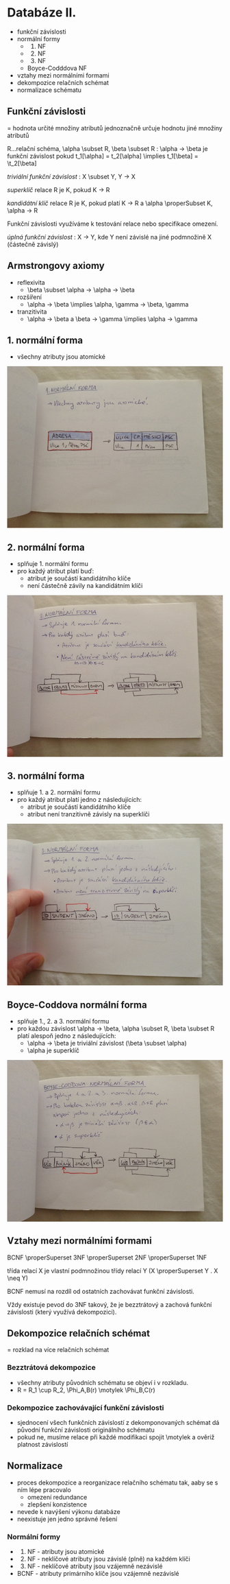 # Databáze II.
- funkční závislosti
- normální formy
    - 1. NF
    - 2. NF
    - 3. NF
    - Boyce-Codddova NF
- vztahy mezi normálními formami
- dekompozice relačních schémat
- normalizace schématu

## Funkční závislosti
= hodnota určité množiny atributů jednoznačně určuje hodnotu jiné množiny atributů

R...relační schéma, \alpha \subset R, \beta \subset R : \alpha -> \beta je funkční závislost pokud t_1[\alpha] = t_2[\alpha] \implies t_1[\beta] = \t_2[\beta]

_triviální funkční závislost_ : X \subset Y, Y -> X

_superklíč_ relace R je K, pokud K -> R

_kandidátní klíč_ relace R je K, pokud platí K -> R a \alpha \properSubset K, \alpha -> R

Funkční závislosti využíváme k testování relace nebo specifikace omezení.

_úplná funkční závislost_ : X -> Y, kde Y není závislé na jiné podmnožině X (částečně závislý)

## Armstrongovy axiomy
- reflexivita
    - \beta \subset \alpha -> \alpha -> \beta
- rozšíření
    - \alpha -> \beta \implies \alpha, \gamma -> \beta, \gamma
- tranzitivita
    - \alpha -> \beta a \beta -> \gamma \implies \alpha -> \gamma

## 1. normální forma
- všechny atributy jsou atomické

![](10/IMG_4442.JPG)

## 2. normální forma
- splňuje 1. normální formu
- pro každý atribut platí buď:
    - atribut je součástí kandidátního klíče
    - není částečně závily na kandidátním klíči

![](10/IMG_4443.JPG)

## 3. normální forma
- splňuje 1. a 2. normální formu
- pro každý atribut platí jedno z následujících:
    - atribut je součástí kandidátního klíče
    - atribut není tranzitivně závisly na superklíči

![](10/IMG_4444.JPG)

## Boyce-Coddova normální forma
- splňuje 1., 2. a 3. normální formu
- pro každou závislost \alpha -> \beta, \alpha \subset R, \beta \subset R platí alespoň jedno z následujících:
    - \alpha -> \beta je triviální závislost (\beta \subset \alpha)
    - \alpha je superklíč

![](10/IMG_4445.JPG)

## Vztahy mezi normálními formami

BCNF \properSuperset 3NF \properSuperset 2NF \properSuperset 1NF

třída relací X je vlastní podmnožinou třídy relací Y (X \properSuperset Y . X \neq Y)

BCNF nemusí na rozdíl od ostatních zachovávat funkční závislosti.

Vždy existuje pevod do 3NF takový, že je bezztrátový a zachová funkční závislosti (který využívá dekompozici).

## Dekompozice relačních schémat
= rozklad na více relačních schémat

### Bezztrátová dekompozice
- všechny atributy původních schématu se objeví i v rozkladu.
- R = R_1 \cup R_2, \Phi_A,B(r) \motylek \Phi_B,C(r)

### Dekompozice zachovávající funkční závislosti
- sjednocení všech funkčních závislostí z dekomponovaných schémat dá původní funkční závislosti originálního schématu
- pokud ne, musíme relace při každé modifikaci spojit \motylek a ověriž platnost závislostí

## Normalizace
- proces dekompozice a reorganizace relačního schématu tak, aaby se s ním lépe pracovalo
    - omezení redundance
    - zlepšení konzistence
- nevede k navýšení výkonu databáze
- neexistuje jen jedno správné řešení

### Normální formy
- 1. NF - atributy jsou atomické
- 2. NF - neklíčové atributy jsou závislé (plně) na každém klíči
- 3. NF - neklíčové atributy jsou vzájemně nezávislé
- BCNF - atributy primárního klíče jsou vzájemně nezávislé